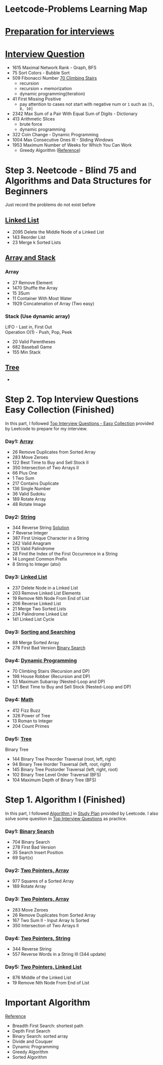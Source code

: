 # Leetcode-Problems Learning Map

# [Preparation for interviews](/Interview/prepare-2-13.md)

# [Interview Question](/Interview/)
- 1615 Maximal Network Rank - Graph, BFS
- 75 Sort Colors - Bubble Sort
- 509 Fibonacci Number [70 Climbing Stairs](/Top-Interview-Easy/Day4-20221126-Dynamic.md)
  - recursion
  - recursion + memorization
  - dynamic programming(iteration)
- 41 First Missing Positive 
  - pay attention to cases not start with negative num or `1` such as `[5, 8, 10]`
- 2342 Max Sum of a Pair With Equal Sum of Digits - Dictionary
- 413 Arithmetic Slices
  - brute force
  - dynamic programming
- 322 Coin Change - Dynamic Programming
- 1004 Max Consecutive Ones III - Sliding Windows
- 1953 Maximum Number of Weeks for Which You Can Work 
  - Greedy Algorithm ([Reference](https://leetcode.com/problems/maximum-number-of-weeks-for-which-you-can-work/solutions/1375390/python-solution-with-detailed-explanation-proof-common-failure-analysis/?languageTags=python3))

# Step 3. Neetcode - Blind 75 and Algorithms and Data Structures for Beginners
Just record the problems do not exist before
## [Linked List](/NeetCode/linked_list.md)
- 2095 Delete the Middle Node of a Linked List
- 143 Reorder List
- 23 Merge k Sorted Lists
## [Array and Stack](/NeetCode/array.md)
### Array 
- 27 Remove Element
- 1470 Shuffle the Array
- 15 3Sum
- 11 Container With Most Water
- 1929 Concatenation of Array (Two easy)
### Stack (Use dynamic array)
LIFO - Last in, First Out  
Operation O(1) - Push, Pop, Peek  
- 20 Valid Parentheses
- 682 Baseball Game
- 155 Min Stack

## [Tree](/NeetCode/tree.md)
- 

# Step 2. Top Interview Questions Easy Collection (Finished)
In this part, I followed [Top Interview Questions - Easy Collection](https://leetcode.com/explore/interview/card/top-interview-questions-easy/) provided by Leetcode to prepare for my interview.
### Day1: [Array](/Top-Interview-Easy/Day1-20221123-Array.md)
- 26 Remove Duplicates from Sorted Array
- 283 Move Zeroes
- 122 Best Time to Buy and Sell Stock II
- 350 Intersection of Two Arrays II
- 66 Plus One
- 1 Two Sum
- 217 Contains Duplicate
- 136 Single Number
- 36 Valid Sudoku
- 189 Rotate Array
- 48 Rotate Image

### Day2: [String](/Top-Interview-Easy/Day2-20221124-String.md)
- 344 Reverse String [Solution](/Algorithm-I/Day4-Two-Pointers.md)
- 7 Reverse Integer
- 387 First Unique Character in a String
- 242 Valid Anagram
- 125 Valid Palindrome
- 28 Find the Index of the First Occurrence in a String
- 14 Longest Common Prefix
- 8 String to Integer (atoi)

### Day3: [Linked List](/Top-Interview-Easy/Day3-20221125-Linked-List.md)
- 237 Delete Node in a Linked List
- 203 Remove Linked List Elements
- 19 Remove Nth Node From End of List
- 206 Reverse Linked List
- 21 Merge Two Sorted Lists
- 234 Palindrome Linked List
- 141 Linked List Cycle

### Day3: [Sorting and Searching](/Top-Interview-Easy/Day3-20221125-Sort-Search.md)
- 88 Merge Sorted Array
- 278 First Bad Version [Binary Search](/Algorithm-I/Day1-Binary-Search.md)

### Day4: [Dynamic Programming](/Top-Interview-Easy/Day4-20221126-Dynamic.md)
- 70 Climbing Stairs (Recursion and DP)
- 198 House Robber (Recursion and DP)
- 53 Maximum Subarray (Nested-Loop and DP)
- 121 Best Time to Buy and Sell Stock (Nested-Loop and DP)

### Day4: [Math](/Top-Interview-Easy/Day4-20221126-Math.md)
- 412 Fizz Buzz
- 326 Power of Tree
- 13 Roman to Integer
- 204 Count Primes

### Day5: [Tree](/Top-Interview-Easy/Day4-20221127-Tree.md)
Binary Tree
- 144 Binary Tree Preorder Traversal (root, left, right)
- 94 Binary Tree Inorder Traversal (left, root, right)
- 145 Binary Tree Postorder Traversal (left, right, root)
- 102 Binary Tree Level Order Traversal (BFS)
- 104 Maximum Depth of Binary Tree (BFS)


# Step 1. Algorithm I (Finished)
In this part, I followed [Algorithm I](https://leetcode.com/study-plan/algorithm/) in [Study Plan](https://leetcode.com/study-plan/) provided by Leetcode. I also solve some question in [Top Interview Questions](https://leetcode.com/problem-list/top-interview-questions/) as practice.
### Day1: [Binary Search](/Algorithm-I/Day1-Binary-Search.md)
- 704 Binary Search  
- 278 First Bad Version  
- 35 Search Insert Position  
- 69 Sqrt(x)  
### Day2: [Two Pointers, Array](/Algorithm-I/Day2-Two-Pointers.md)
- 977 Squares of a Sorted Array
- 189 Rotate Array
### Day3: [Two Pointers, Array](/Algorithm-I/Day3-Two-Pointers.md)
- 283 Move Zeroes
- 26 Remove Duplicates from Sorted Array
- 167 Two Sum II - Input Array Is Sorted
- 350 Intersection of Two Arrays II
### Day4: [Two Pointers, String](/Algorithm-I/Day4-Two-Pointers.md)
- 344 Reverse String
- 557 Reverse Words in a String III (344 update)
### Day5: [Two Pointers, Linked List](/Algorithm-I/Day5-Linked-List.md)
- 876 Middle of the Linked List
- 19 Remove Nth Node From End of List
  



# Important Algorithm
[Reference](https://www.youtube.com/watch?v=wy_8sINTogw)
- Breadth First Search: shortest path
- Depth First Search
- Binary Search: sorted array
- Divide and Couquer
- Dynamic Programming
- Greedy Algorithm
- Sorted Algorithm